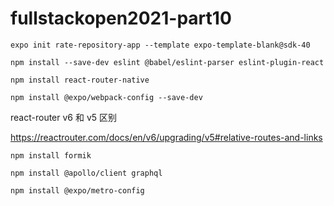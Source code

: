 # fullstackopen2021-part10
`expo init rate-repository-app --template expo-template-blank@sdk-40`

`npm install --save-dev eslint @babel/eslint-parser eslint-plugin-react`

`npm install react-router-native`

`npm install @expo/webpack-config --save-dev`

react-router v6 和 v5 区别

<https://reactrouter.com/docs/en/v6/upgrading/v5#relative-routes-and-links>


`npm install formik`

`npm install @apollo/client graphql`

`npm install @expo/metro-config`
